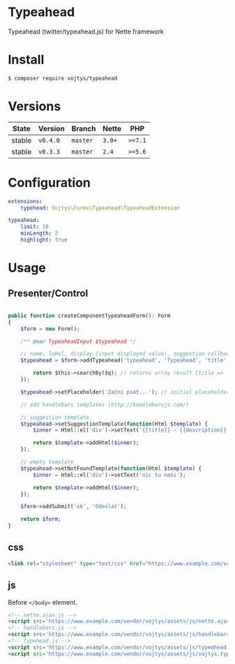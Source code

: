 Typeahead
===============

Typeahead (twitter/typeahead.js) for Nette framework

# Install

```sh
$ composer require vojtys/typeahead
```

# Versions

| State  | Version      | Branch   | Nette  | PHP     |
|--------|--------------|----------|--------|---------|
| stable | `v0.4.0`     | `master` | `3.0+` | `>=7.1` |
| stable | `v0.3.3`     | `master` | `2.4`  | `>=5.6` |

# Configuration

```yaml
extensions:
	typehead: Vojtys\Forms\Typeahead\TypeaheadExtension

typeahead:
	limit: 10
	minLength: 2
	highlight: true
```

# Usage

## Presenter/Control
```php

public function createComponentTypeaheadForm(): Form
{
    $form = new Form();

    /** @var TypeaheadInput $typeahead */

    // name, label, display (input displayed value), suggestion callback
    $typeahead = $form->addTypeahead('typeahead', 'Typeahead', 'title', function($display, $q) {

        return $this->searchBy($q); // returns array result [title => 'foo', description => 'foo foo']
    });

    $typeahead->setPlaceholder('Začni psát...'); // initial placeholder

    // add handlebars templates (http://handlebarsjs.com/)

    // suggestion template
    $typeahead->setSuggestionTemplate(function(Html $template) {
        $inner = Html::el('div')->setText('{{title}} – {{description}}');

        return $template->addHtml($inner);
    });

    // empty template
    $typeahead->setNotFoundTemplate(function(Html $template) {
        $inner = Html::el('div')->setText('nic tu neni');

        return $template->addHtml($inner);
    });

    $form->addSubmit('ok', 'Odeslat');

    return $form;
}
```

## css

```html
<link rel="stylesheet" type="text/css" href="https://www.example.com/vendor/vojtys/assets/css/typeahead.css">
```

## js

Before `</body>` element.

```html
<!-- nette.ajax.js -->
<script src='https://www.example.com/vendor/vojtys/assets/js/nette.ajax.js'></script>
<!-- handlebars.js -->
<script src='https://www.example.com/vendor/vojtys/assets/js/handlebars.min-v4.7.3.js'></script>
<!-- typehead.js -->
<script src='https://www.example.com/vendor/vojtys/assets/js/typeahead.js'></script>
<script src='https://www.example.com/vendor/vojtys/assets/js/vojtys.typeahead.js'></script>
```


